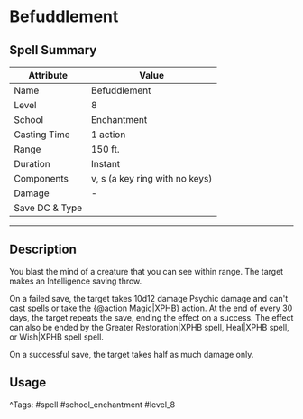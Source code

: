 # Befuddlement

## Spell Summary

| Attribute        | Value                  |
|------------------|------------------------|
| Name             | Befuddlement                 |
| Level            | 8                |
| School           | Enchantment          |
| Casting Time     | 1 action              |
| Range            | 150 ft.            |
| Duration         | Instant             |
| Components       | v, s (a key ring with no keys)             |
| Damage           | -               |
| Save DC & Type   |              |

---

## Description

You blast the mind of a creature that you can see within range. The target makes an Intelligence saving throw.

On a failed save, the target takes 10d12 damage Psychic damage and can't cast spells or take the {@action Magic|XPHB} action. At the end of every 30 days, the target repeats the save, ending the effect on a success. The effect can also be ended by the Greater Restoration|XPHB spell, Heal|XPHB spell, or Wish|XPHB spell spell.

On a successful save, the target takes half as much damage only.

## Usage


^Tags: #spell #school_enchantment #level_8